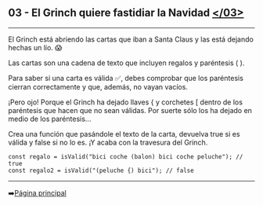 ## **03 - El Grinch quiere fastidiar la Navidad** [</03>](03-elGrinch.js)
---
El Grinch está abriendo las cartas que iban a Santa Claus y las está dejando hechas un lío. 😱

Las cartas son una cadena de texto que incluyen regalos y paréntesis ( ).

Para saber si una carta es válida ✅, debes comprobar que los paréntesis cierran correctamente y que, además, no vayan vacíos.

¡Pero ojo! Porque el Grinch ha dejado llaves { y corchetes [ dentro de los paréntesis que hacen que no sean válidas. Por suerte sólo los ha dejado en medio de los paréntesis... 

Crea una función que pasándole el texto de la carta, devuelva true si es válida y false si no lo es. ¡Y acaba con la travesura del Grinch.
```
const regalo = isValid("bici coche (balon) bici coche peluche"); // true
const regalo2 = isValid("(peluche {) bici"); // false
```

---
➡️[Página principal](..\README.md)